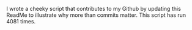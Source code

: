 I wrote a cheeky script that contributes to my Github by updating this ReadMe to illustrate why more than commits matter. This script has run 4081 times.